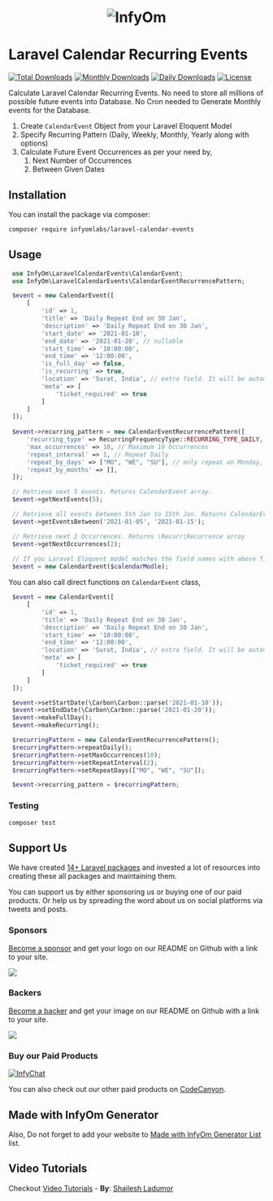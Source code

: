 <h1 align="center"><img src="https://assets.infyom.com/open-source/infyom-logo.png" alt="InfyOm"></h1>

Laravel Calendar Recurring Events
==========================

[![Total Downloads](https://poser.pugx.org/infyomlabs/laravel-calendar-events/downloads)](https://packagist.org/packages/infyomlabs/laravel-calendar-events)
[![Monthly Downloads](https://poser.pugx.org/infyomlabs/laravel-calendar-events/d/monthly)](https://packagist.org/packages/infyomlabs/laravel-calendar-events)
[![Daily Downloads](https://poser.pugx.org/infyomlabs/laravel-calendar-events/d/daily)](https://packagist.org/packages/infyomlabs/laravel-calendar-events)
[![License](https://poser.pugx.org/infyomlabs/laravel-calendar-events/license)](https://packagist.org/packages/infyomlabs/laravel-calendar-events)

Calculate Laravel Calendar Recurring Events.
No need to store all millions of possible future events into Database.
No Cron needed to Generate Monthly events for the Database.

1. Create `CalendarEvent` Object from your Laravel Eloquent Model
2. Specify Recurring Pattern (Daily, Weekly, Monthly, Yearly along with options)
3. Calculate Future Event Occurrences as per your need by,
    1. Next Number of Occurrences
    2. Between Given Dates

## Installation

You can install the package via composer:

```bash
composer require infyomlabs/laravel-calendar-events
```

## Usage

``` php
 use InfyOm\LaravelCalendarEvents\CalendarEvent;
 use InfyOm\LaravelCalendarEvents\CalendarEventRecurrencePattern;

 $event = new CalendarEvent([
     [
         'id' => 1,
         'title' => 'Daily Repeat End on 30 Jan',
         'description' => 'Daily Repeat End on 30 Jan',
         'start_date' => '2021-01-10',
         'end_date' => '2021-01-20', // nullable
         'start_time' => '10:00:00',
         'end_time' => '12:00:00',
         'is_full_day' => false,
         'is_recurring' => true,
         'location' => 'Surat, India', // extra field. It will be automatically added to meta
         'meta' => [
             'ticket_required' => true
         ]
     ]
 ]);
 
 $event->recurring_pattern = new CalendarEventRecurrencePattern([
     'recurring_type' => RecurringFrequencyType::RECURRING_TYPE_DAILY,
     'max_occurrences' => 10, // Maximum 10 Occurrences
     'repeat_interval' => 1, // Repeat Daily
     'repeat_by_days' => ["MO", "WE", "SU"], // only repeat on Monday, Wednesday and Sunday
     'repeat_by_months' => [],
 ]);

 // Retrieve next 5 events. Returns CalendarEvent array.
 $event->getNextEvents(5);

 // Retrieve all events between 5th Jan to 15th Jan. Returns CalendarEvent array.
 $event->getEventsBetween('2021-01-05', '2021-01-15');

 // Retrieve next 2 Occurrences. Returns \Recurr\Recurrence array
 $event->getNextOccurrences(2);
 
 // If you Laravel Eloquent model matches the field names with above field name
 $event = new CalendarEvent($calendarModle);
```

You can also call direct functions on `CalendarEvent` class,

```php
 $event = new CalendarEvent([
     [
         'id' => 1,
         'title' => 'Daily Repeat End on 30 Jan',
         'description' => 'Daily Repeat End on 30 Jan',
         'start_time' => '10:00:00',
         'end_time' => '12:00:00',
         'location' => 'Surat, India', // extra field. It will be automatically added to meta
         'meta' => [
             'ticket_required' => true
         ]
     ]
 ]);

 $event->setStartDate(\Carbon\Carbon::parse('2021-01-10'));
 $event->setEndDate(\Carbon\Carbon::parse('2021-01-20'));
 $event->makeFullDay();
 $event->makeRecurring();

 $recurringPattern = new CalendarEventRecurrencePattern();
 $recurringPattern->repeatDaily();
 $recurringPattern->setMaxOccurrences(10);
 $recurringPattern->setRepeatInterval(2);
 $recurringPattern->setRepeatDays(["MO", "WE", "SU"]);

 $event->recurring_pattern = $recurringPattern;
```

### Testing

``` bash
composer test
```

## Support Us

We have created [14+ Laravel packages](https://github.com/InfyOmLabs) and invested a lot of resources into creating these all packages and maintaining them.

You can support us by either sponsoring us or buying one of our paid products. Or help us by spreading the word about us on social platforms via tweets and posts.

### Sponsors

[Become a sponsor](https://opencollective.com/infyomlabs#sponsor) and get your logo on our README on Github with a link to your site.

<a href="https://opencollective.com/infyomlabs#sponsor"><img src="https://opencollective.com/infyomlabs/sponsors.svg?width=890"></a>

### Backers

[Become a backer](https://opencollective.com/infyomlabs#backer) and get your image on our README on Github with a link to your site.

<a href="https://opencollective.com/infyomlabs#backer"><img src="https://opencollective.com/infyomlabs/backers.svg?width=890"></a>

### Buy our Paid Products

[![InfyChat](https://assets.infyom.com/open-source/infyjobs-banner.png)](https://codecanyon.net/item/infyjobs-laravel-job-portal-script-with-website/28321916)

You can also check out our other paid products on [CodeCanyon](https://codecanyon.net/user/infyomlabs/portfolio).

## Made with InfyOm Generator

Also, Do not forget to add your website to [Made with InfyOm Generator List](https://github.com/InfyOmLabs/laravel-generator/blob/develop/made-with-generator.md) list.

## Video Tutorials

Checkout [Video Tutorials](https://github.com/shailesh-ladumor/infyom-laravel-generator-tutorial) - **By**: [Shailesh Ladumor](https://github.com/shailesh-ladumor)
